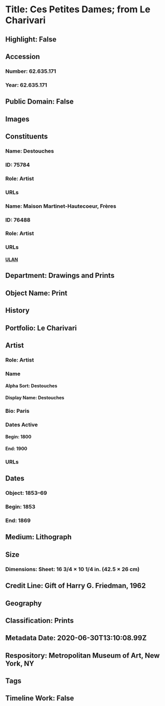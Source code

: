 # Title: Ces Petites Dames; from Le Charivari
## Highlight: False
## Accession
### Number: 62.635.171
### Year: 62.635.171
## Public Domain: False
## Images
## Constituents
### Name: Destouches
### ID: 75784
### Role: Artist
### URLs
### Name: Maison Martinet-Hautecoeur, Frères
### ID: 76488
### Role: Artist
### URLs
#### [ULAN](http://vocab.getty.edu/page/ulan/500033456)
## Department: Drawings and Prints
## Object Name: Print
## History
## Portfolio: Le Charivari
## Artist
### Role: Artist
### Name
#### Alpha Sort: Destouches
#### Display Name: Destouches
### Bio: Paris
### Dates Active
#### Begin: 1800
#### End: 1900
### URLs
## Dates
### Object: 1853–69
### Begin: 1853
### End: 1869
## Medium: Lithograph
## Size
### Dimensions: Sheet: 16 3/4 × 10 1/4 in. (42.5 × 26 cm)
## Credit Line: Gift of Harry G. Friedman, 1962
## Geography
## Classification: Prints
## Metadata Date: 2020-06-30T13:10:08.99Z
## Respository: Metropolitan Museum of Art, New York, NY
## Tags
## Timeline Work: False
